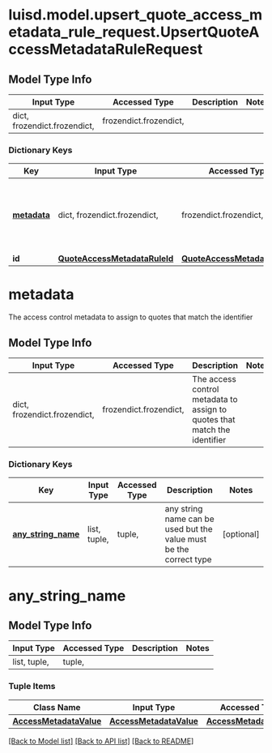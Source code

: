 # luisd.model.upsert_quote_access_metadata_rule_request.UpsertQuoteAccessMetadataRuleRequest

## Model Type Info
Input Type | Accessed Type | Description | Notes
------------ | ------------- | ------------- | -------------
dict, frozendict.frozendict,  | frozendict.frozendict,  |  | 

### Dictionary Keys
Key | Input Type | Accessed Type | Description | Notes
------------ | ------------- | ------------- | ------------- | -------------
**[metadata](#metadata)** | dict, frozendict.frozendict,  | frozendict.frozendict,  | The access control metadata to assign to quotes that match the identifier | 
**id** | [**QuoteAccessMetadataRuleId**](QuoteAccessMetadataRuleId.md) | [**QuoteAccessMetadataRuleId**](QuoteAccessMetadataRuleId.md) |  | 

# metadata

The access control metadata to assign to quotes that match the identifier

## Model Type Info
Input Type | Accessed Type | Description | Notes
------------ | ------------- | ------------- | -------------
dict, frozendict.frozendict,  | frozendict.frozendict,  | The access control metadata to assign to quotes that match the identifier | 

### Dictionary Keys
Key | Input Type | Accessed Type | Description | Notes
------------ | ------------- | ------------- | ------------- | -------------
**[any_string_name](#any_string_name)** | list, tuple,  | tuple,  | any string name can be used but the value must be the correct type | [optional] 

# any_string_name

## Model Type Info
Input Type | Accessed Type | Description | Notes
------------ | ------------- | ------------- | -------------
list, tuple,  | tuple,  |  | 

### Tuple Items
Class Name | Input Type | Accessed Type | Description | Notes
------------- | ------------- | ------------- | ------------- | -------------
[**AccessMetadataValue**](AccessMetadataValue.md) | [**AccessMetadataValue**](AccessMetadataValue.md) | [**AccessMetadataValue**](AccessMetadataValue.md) |  | 

[[Back to Model list]](../../README.md#documentation-for-models) [[Back to API list]](../../README.md#documentation-for-api-endpoints) [[Back to README]](../../README.md)

